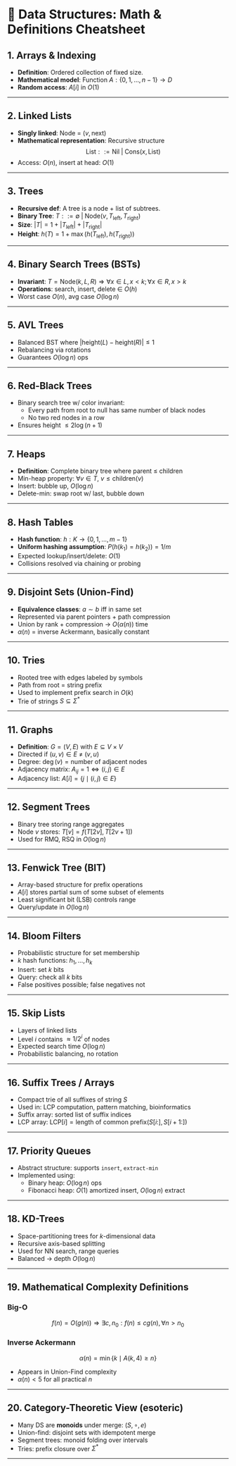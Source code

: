 # 📐 Data Structures: Math & Definitions Cheatsheet

## 1. Arrays & Indexing

- **Definition**: Ordered collection of fixed size.
- **Mathematical model**: Function $A: \{0, 1, \dots, n-1\} \rightarrow D$  
- **Random access**: $A[i]$ in $O(1)$

---

## 2. Linked Lists

- **Singly linked**: Node = $(v, \text{next})$
- **Mathematical representation**: Recursive structure
  $$
  \text{List} ::= \text{Nil} \;|\; \text{Cons}(x, \text{List})
  $$
- Access: $O(n)$, insert at head: $O(1)$

---

## 3. Trees

- **Recursive def**: A tree is a node + list of subtrees.
- **Binary Tree**: $T ::= \emptyset \;|\; \text{Node}(v, T_\text{left}, T_\text{right})$
- **Size**: $|T| = 1 + |T_\text{left}| + |T_\text{right}|$
- **Height**: $h(T) = 1 + \max(h(T_\text{left}), h(T_\text{right}))$

---

## 4. Binary Search Trees (BSTs)

- **Invariant**: $T = \text{Node}(k, L, R) \Rightarrow \forall x \in L, x < k; \forall x \in R, x > k$
- **Operations**: search, insert, delete ∈ $O(h)$
- Worst case $O(n)$, avg case $O(\log n)$

---

## 5. AVL Trees

- Balanced BST where $\left| \text{height}(L) - \text{height}(R) \right| \leq 1$
- Rebalancing via rotations
- Guarantees $O(\log n)$ ops

---

## 6. Red-Black Trees

- Binary search tree w/ color invariant:
  - Every path from root to null has same number of black nodes
  - No two red nodes in a row
- Ensures height $\leq 2\log(n+1)$

---

## 7. Heaps

- **Definition**: Complete binary tree where parent ≤ children
- Min-heap property: $\forall v \in T$, $v \leq \text{children}(v)$
- Insert: bubble up, $O(\log n)$
- Delete-min: swap root w/ last, bubble down

---

## 8. Hash Tables

- **Hash function**: $h: K \rightarrow \{0, 1, \dots, m-1\}$
- **Uniform hashing assumption**: $P(h(k_1) = h(k_2)) = 1/m$
- Expected lookup/insert/delete: $O(1)$
- Collisions resolved via chaining or probing

---

## 9. Disjoint Sets (Union-Find)

- **Equivalence classes**: $a \sim b$ iff in same set
- Represented via parent pointers + path compression
- Union by rank + compression → $O(\alpha(n))$ time
- $\alpha(n)$ = inverse Ackermann, basically constant

---

## 10. Tries

- Rooted tree with edges labeled by symbols
- Path from root = string prefix
- Used to implement prefix search in $O(k)$
- Trie of strings $S \subseteq \Sigma^*$

---

## 11. Graphs

- **Definition**: $G = (V, E)$ with $E \subseteq V \times V$
- Directed if $(u, v) \in E$ ≠ $(v, u)$
- Degree: $\deg(v) = \text{number of adjacent nodes}$
- Adjacency matrix: $A_{ij} = 1 \iff (i, j) \in E$
- Adjacency list: $A[i] = \{j \mid (i, j) \in E\}$

---

## 12. Segment Trees

- Binary tree storing range aggregates
- Node $v$ stores: $T[v] = f(T[2v], T[2v+1])$
- Used for RMQ, RSQ in $O(\log n)$

---

## 13. Fenwick Tree (BIT)

- Array-based structure for prefix operations
- $A[i]$ stores partial sum of some subset of elements
- Least significant bit (LSB) controls range
- Query/update in $O(\log n)$

---

## 14. Bloom Filters

- Probabilistic structure for set membership
- $k$ hash functions: $h_1, \dots, h_k$
- Insert: set $k$ bits
- Query: check all $k$ bits
- False positives possible; false negatives not

---

## 15. Skip Lists

- Layers of linked lists
- Level $i$ contains $\approx 1/2^i$ of nodes
- Expected search time $O(\log n)$
- Probabilistic balancing, no rotation

---

## 16. Suffix Trees / Arrays

- Compact trie of all suffixes of string $S$
- Used in: LCP computation, pattern matching, bioinformatics
- Suffix array: sorted list of suffix indices
- LCP array: $\text{LCP}[i] = \text{length of common prefix}(S[i:], S[i+1:])$

---

## 17. Priority Queues

- Abstract structure: supports `insert`, `extract-min`
- Implemented using:
  - Binary heap: $O(\log n)$ ops
  - Fibonacci heap: $O(1)$ amortized insert, $O(\log n)$ extract

---

## 18. KD-Trees

- Space-partitioning trees for $k$-dimensional data
- Recursive axis-based splitting
- Used for NN search, range queries
- Balanced → depth $O(\log n)$

---

## 19. Mathematical Complexity Definitions

### Big-O

$$
f(n) = O(g(n)) \Rightarrow \exists c, n_0: f(n) \leq c g(n), \forall n > n_0
$$

### Inverse Ackermann

$$
\alpha(n) = \min \{ k \mid A(k, 4) \geq n \}
$$
- Appears in Union-Find complexity
- $\alpha(n) < 5$ for all practical $n$

---

## 20. Category-Theoretic View (esoteric)

- Many DS are **monoids** under merge: $(S, \circ, e)$
- Union-find: disjoint sets with idempotent merge
- Segment trees: monoid folding over intervals
- Tries: prefix closure over $\Sigma^*$

---
